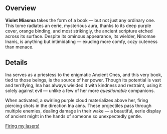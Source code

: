 <!-- title: Violet Miasma -->
<!-- quote: \**Giggles cutely and proceeds to decimate her enemies\** -->
<!-- chapters: -1 -->
<!-- images: (Ina's first time wielding the book), (The book viewed from the inventory), (Ina activating the book's ability) -->
<!-- model: true -->

## Overview

**Violet Miasma** takes the form of a book — but not just any ordinary one. This tome radiates an eerie, mysterious aura, thanks to its deep purple cover, orange binding, and most strikingly, the ancient scripture etched across its surface. Despite its ominous appearance, its wielder, Ninomae Inanis, is anything but intimidating — exuding more comfy, cozy cuteness than menace.

## Details

Ina serves as a priestess to the enigmatic Ancient Ones, and this very book, tied to those beings, is the source of her power. Though its potential is vast and terrifying, Ina has always wielded it with kindness and restraint, using it solely against evil — unlike a few of her more _questionable_ companions.

When activated, a swirling purple cloud materializes above her, firing piercing shots in the direction Ina aims. These projectiles pass through multiple enemies, dealing damage in their wake — a beautiful, eerie display of ancient might in the hands of someone so unexpectedly gentle.

[Firing my lasers!](#embed:https://www.youtube.com/live/THllQCVOYzY?si=6WRNsqGVEFR4DDPO&t=4464)

